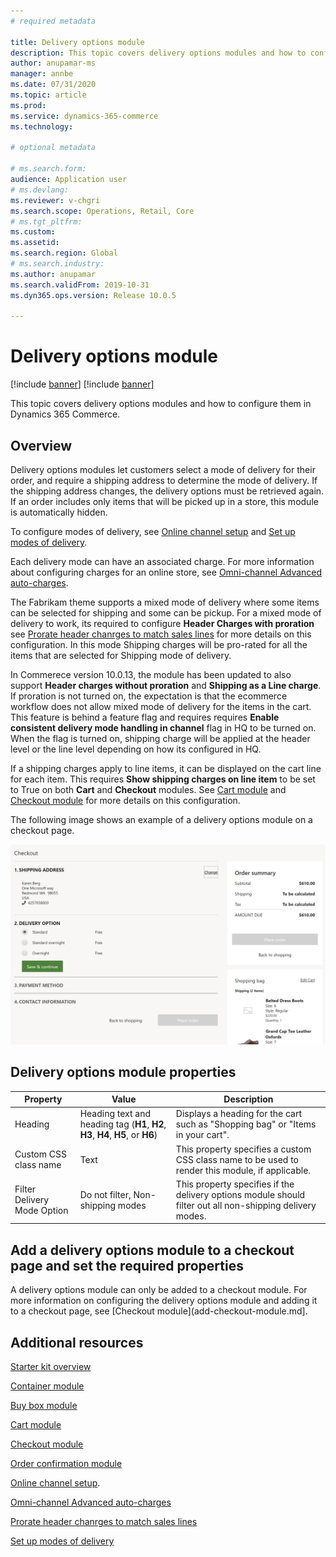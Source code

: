 ```yaml
---
# required metadata

title: Delivery options module
description: This topic covers delivery options modules and how to configure them in Dynamics 365 Commerce.
author: anupamar-ms
manager: annbe
ms.date: 07/31/2020
ms.topic: article
ms.prod: 
ms.service: dynamics-365-commerce
ms.technology: 

# optional metadata

# ms.search.form: 
audience: Application user
# ms.devlang: 
ms.reviewer: v-chgri
ms.search.scope: Operations, Retail, Core
# ms.tgt_pltfrm: 
ms.custom: 
ms.assetid: 
ms.search.region: Global
# ms.search.industry: 
ms.author: anupamar
ms.search.validFrom: 2019-10-31
ms.dyn365.ops.version: Release 10.0.5

---
```


# Delivery options module

[!include [banner](includes/banner.md)]
[!include [banner](includes/preview-banner.md)]

This topic covers delivery options modules and how to configure them in Dynamics 365 Commerce.

## Overview

Delivery options modules let customers select a mode of delivery for their order, and require a shipping address to determine the mode of delivery. If the shipping address changes, the delivery options must be retrieved again. If an order includes only items that will be picked up in a store, this module is automatically hidden. 

To configure modes of delivery, see [Online channel setup](channel-setup-online.md) and [Set up modes of delivery](https://docs.microsoft.com/dynamicsax-2012/appuser-itpro/set-up-modes-of-delivery). 

Each delivery mode can have an associated charge. For more information about configuring charges for an online store, see [Omni-channel Advanced auto-charges](omni-auto-charges.md).

The Fabrikam theme supports a mixed mode of delivery where some items can be selected for shipping and some can be pickup. For a mixed mode of delivery to work, its required to configure **Header Charges with proration** see [Prorate header chanrges to match sales lines](pro-rate-charges-matching-lines.md) for more details on this configuration.  In this mode Shipping charges will be pro-rated for all the items that are selected for Shipping mode of delivery.

In Commerece version 10.0.13, the module has been updated to also support **Header charges without proration** and **Shipping as a Line charge**. If proration is not turned on, the expectation is that the ecommerce workflow does not allow mixed mode of delivery for the items in the cart.  This feature is behind a feature flag and requires requires **Enable consistent delivery mode handling in channel** flag in HQ to be turned on. When the flag is turned on, shipping charge will be applied at the header level or the line level depending on how its configured in HQ. 

If a shipping charges apply to line items, it can be displayed on the cart line for each item. This requires **Show shipping charges on line item** to be set to True on both **Cart** and **Checkout** modules. See [Cart module](add-cart-module.md) and [Checkout module](add-checkout-module.md) for more details on this configuration.

The following image shows an example of a delivery options module on a checkout page.

![Example of a delivery options module on a checkout page](./media/ecommerce-deliveryoptions.PNG)

## Delivery options module properties

| Property | Value | Description |
|----------------|--------|-------------|
| Heading | Heading text and heading tag (**H1**, **H2**, **H3**, **H4**, **H5**, or **H6**) | Displays a heading for the cart such as "Shopping bag" or "Items in your cart". |
| Custom CSS class name | Text | This property specifies a custom CSS class name to be used to render this module, if applicable. |
| Filter Delivery Mode Option | Do not filter, Non-shipping modes | This property specifies if the delivery options module should filter out all non-shipping delivery modes. |

## Add a delivery options module to a checkout page and set the required properties

A delivery options module can only be added to a checkout module. For more information on configuring the delivery options module and adding it to a checkout page, see [Checkout module](add-checkout-module.md].

## Additional resources

[Starter kit overview](starter-kit-overview.md)

[Container module](add-container-module.md)

[Buy box module](add-buy-box.md)

[Cart module](add-cart-module.md)

[Checkout module](add-checkout-module.md)

[Order confirmation module](order-confirmation-module.md)

[Online channel setup](channel-setup-online.md). 

[Omni-channel Advanced auto-charges](omni-auto-charges.md) 

[Prorate header chanrges to match sales lines](pro-rate-charges-matching-lines.md) 

[Set up modes of delivery](https://docs.microsoft.com/dynamicsax-2012/appuser-itpro/set-up-modes-of-delivery)

